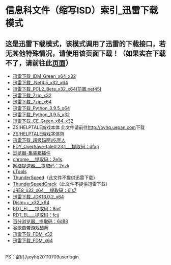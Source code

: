 # 信息科文件（缩写ISD）索引_迅雷下载模式
## 这是迅雷下载模式，该模式调用了迅雷的下载接口，若无其他特殊情况，请使用该页面下载！（如果实在下载不了，请前往此[页面](/list.md)）
<script src="//open.thunderurl.com/thunder-link.js"></script>
- <a class="thunder-link" href="//ouyanghongqian.github.io/ISD/idm.zip">迅雷下载_IDM_Green_x64_x32</a>
- <a class="thunder-link" href="//ouyanghongqian.github.io/ISD/net45.exe">迅雷下载_.Net4.5_x32_x64</a>
- <a class="thunder-link" href="//ouyanghongqian.github.io/ISD/PCL.7z">迅雷下载_PCL2_Beta_x32_x64(前置.net45)</a>
- <a class="thunder-link" href="//www.7-zip.org/a/7z1900.exe">迅雷下载_7zip_x32</a>
- <a class="thunder-link" href="//www.7-zip.org/a/7z1900-x64.exe">迅雷下载_7zip_x64</a>
- <a class="thunder-link" href="//www.python.org/ftp/python/3.9.6/python-3.9.6-amd64.exe">迅雷下载_Python_3.9.5_x64</a>
- <a class="thunder-link" href="//www.python.org/ftp/python/3.9.6/python-3.9.6.exe">迅雷下载_Python_3.9.5_x32</a>
- <a class="thunder-link" href="//ouyanghongqian.github.io/ISD/CE_G.zip">迅雷下载_CE_Green_x64_x32</a>
- ZS!HELPTALE游戏本体 此文件请前往<http://oyhq.uepan.com>下载
- <a class="thunder-link" href="//ouyanghongqian.github.io/ISD/zshtfont.7z">ZS!HELPTALE游戏字体包</a>
- <a class="thunder-link" href="//ouyanghongqian.github.io/ISD/VNES.7z">迅雷下载_超级玛丽\吃豆人</a>
- [FDY_OverSave-tale0.23.1___提取码：dfxp](https://ouyhq.lanzoui.com/iMRfzsoiddg)
- [浏览器-集装箱插件](https://a.newday.me/)
- [chrome___提取码：2e1s](https://ouyhq.lanzoui.com/iqOdcsmtlfa)
- [网络提速器___提取码：2nzk](https://ouyhq.lanzoui.com/iqJKdsmuc5c)
- [uTools](http://u.tools/)
- [ThunderSpeed](/TSI.exe)（此文件不提供迅雷下载）
- [ThunderSpeedCrack](/TSC.exe)（此文件不提供迅雷下载）
- [JRE8_x32_x64___提取码：6ls7](https://ouyhq.lanzoui.com/b02ccecib)
- <a class="thunder-link" href="//dfenghuoyunji.jb51.net/202103/tools/Java.SE.Development.Kit.16_jb51.rar">迅雷下载_JDK16.0.2_x64</a>
- [Dism++_x32_x64](http://www.chuyu.me/zh-Hans/)
- [RDT_EL___提取码：8ivf](https://ouyhq.lanzoui.com/iw3gfsp2xjc)
- [RDT_EL___提取码：fcjj](https://ouyhq.lanzoui.com/ifIKnsp3igf)
- [百分浏览器__提取码：6d88](https://ouyhq.lanzoui.com/iXMxmsq526h)
- [谷歌自带游戏破解](/dinoB)
- <a class="thunder-link" href="//dn3.freedownloadmanager.org/6/latest/fdm_x86_setup.exe">迅雷下载_FDM_x32</a>
- <a class="thunder-link" href="//dn3.freedownloadmanager.org/6/latest/fdm_x64_setup.exe">迅雷下载_FDM_x64</a>
<br>
PS：密码为oyhq20110709userlogin
